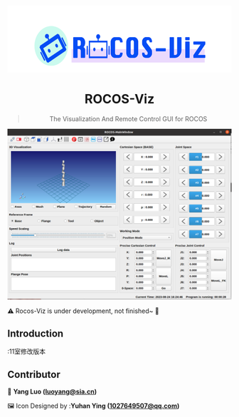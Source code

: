<!--
 Copyright (c) 2021 'Yang Luo, luoyang@sia.cn'

 This software is released under the MIT License.
 https://opensource.org/licenses/MIT
-->

<div align="center">
  <img src="./rocos-viz.png" alt="" height="150">
  <h1>ROCOS-Viz</h1>
  <blockquote> The Visualization And Remote Control GUI for ROCOS </blockquote>
</div>


<img src="https://github.com/thinkexist1989/rocos-viz/blob/Sun_11/11.png" alt="show" />

:warning: Rocos-Viz is under development, not finished~ :thinking:

## Introduction

:11室修改版本
## Contributor

:bust_in_silhouette: **Yang Luo (luoyang@sia.cn)**

:framed_picture: Icon Designed by :**Yuhan Ying (1027649507@qq.com)**

